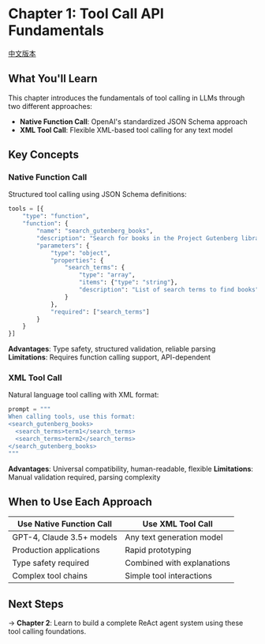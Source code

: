 # Chapter 1: Tool Call API Fundamentals

[中文版本](./README_zh.md)

## What You'll Learn

This chapter introduces the fundamentals of tool calling in LLMs through two different approaches:

- **Native Function Call**: OpenAI's standardized JSON Schema approach
- **XML Tool Call**: Flexible XML-based tool calling for any text model

## Key Concepts

### Native Function Call
Structured tool calling using JSON Schema definitions:

```python
tools = [{
    "type": "function",
    "function": {
        "name": "search_gutenberg_books",
        "description": "Search for books in the Project Gutenberg library",
        "parameters": {
            "type": "object",
            "properties": {
                "search_terms": {
                    "type": "array",
                    "items": {"type": "string"},
                    "description": "List of search terms to find books"
                }
            },
            "required": ["search_terms"]
        }
    }
}]
```

**Advantages**: Type safety, structured validation, reliable parsing
**Limitations**: Requires function calling support, API-dependent

### XML Tool Call
Natural language tool calling with XML format:

```python
prompt = """
When calling tools, use this format:
<search_gutenberg_books>
  <search_terms>term1</search_terms>
  <search_terms>term2</search_terms>
</search_gutenberg_books>
"""
```

**Advantages**: Universal compatibility, human-readable, flexible
**Limitations**: Manual validation required, parsing complexity

## When to Use Each Approach

| Use Native Function Call | Use XML Tool Call |
|--------------------------|-------------------|
| GPT-4, Claude 3.5+ models | Any text generation model |
| Production applications | Rapid prototyping |
| Type safety required | Combined with explanations |
| Complex tool chains | Simple tool interactions |

## Next Steps

→ **Chapter 2**: Learn to build a complete ReAct agent system using these tool calling foundations.
